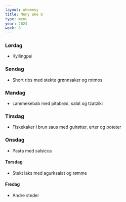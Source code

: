 ```yaml
---
layout: ukemeny
title: Meny uke 8
type: menu
year: 2024
week: 8
---
```


### Lørdag

- Kyllingpai

### Søndag

- Short ribs med stekte grønnsaker og rotmos

### Mandag

- Lammekebab med pitabrød, salat og tzatziki

### Tirsdag

- Fiskekaker i brun saus med gulrøtter, erter og poteter

### Onsdag

- Pasta med salsicca

#### Torsdag

- Stekt laks med agurksalat og rømme

#### Fredag

- Andre steder
